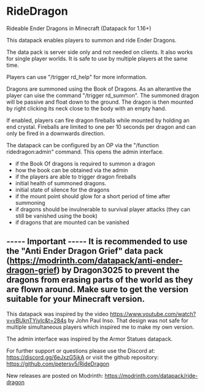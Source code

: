 # RideDragon
Rideable Ender Dragons in Minecraft (Datapack for 1.16+)

This datapack enables players to summon and ride Ender Dragons. 

The data pack is server side only and not needed on clients. It also works for single player worlds.
It is safe to use by multiple players at the same time. 

Players can use "/trigger rd_help" for more information.

Dragons are summoned using the Book of Dragons. As an alterantive the player can uise the command 
"/trigger rd_summon". The summoned dragon will be passive and float down to the ground. The dragon
is then mounted by right clicking its neck close to the body with an empty hand.

If enabled, players can fire dragon fireballs while mounted by holding an end crystal. Fireballs 
are limited to one per 10 seconds per dragon and can only be fired in a downwards direction.

The datapack can be configured by an OP via the "/function ridedragon:admin" command. This opens
the admin interface.
- if the Book Of dragons is required to summon a dragon
- how the book can be obtained via the admin
- if the players are able to trigger dragon fireballs
- initial health of summoned dragons. 
- initial state of silence for the dragons
- if the mount point should glow for a short period of time after summoning
- if dragons should be invulnerable to survival player attacks (they can still be vanished using the book)
- if dragons that are mounted can be vanished


----- Important -----
It is recommended to use the "Anti Ender Dragon Grief" data pack
(https://modrinth.com/datapack/anti-ender-dragon-grief) by Dragon3025 to prevent the dragons from
erasing parts of the world as they are flown around. Make sure to get the version suitable for
your Minecraft version.
---------------------

This datapack was inspired by the video https://www.youtube.com/watch?v=vBUknTYjylc&t=284s by John 
Paul Inso. That design was not safe for multiple simultaneous players which inspired me to make my 
own version.

The admin interface was inspired by the Armor Statues datapack.

For further support or questions please use the Discord at: https://discord.gg/6eJxzG5jkA or
visit the github repository: https://github.com/petersv5/RideDragon

New releases are posted on Modrinth: https://modrinth.com/datapack/ride-dragon

